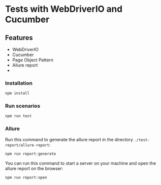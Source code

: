 # Tests with WebDriverIO and Cucumber

## Features

- WebDriverIO
- Cucumber
- Page Object Pattern
- Allure report
- 
### Installation

```bash
npm install
```

### Run scenarios

```bash
npm run test
```

### Allure

Run this command to generate the allure report in the directory `./test-report/allure-report`:

```bash
npm run report:generate
```

You can run this command to start a server on your machine and open the allure report on the browser:

```bash
npm run report:open
```
